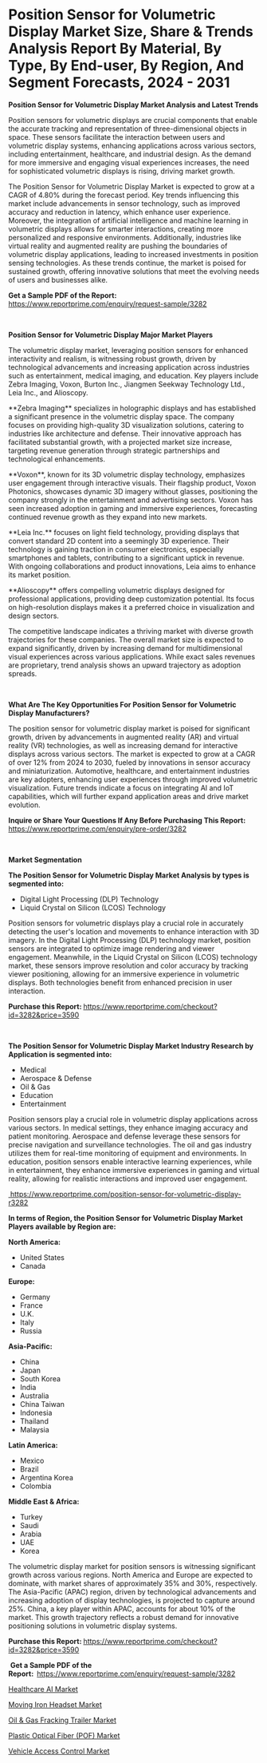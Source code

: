 <p><h1>Position Sensor for Volumetric Display Market Size, Share & Trends Analysis Report By Material, By Type, By End-user, By Region, And Segment Forecasts, 2024 - 2031</h1></p><p><strong>Position Sensor for Volumetric Display Market Analysis and Latest Trends</strong></p>
<p><p>Position sensors for volumetric displays are crucial components that enable the accurate tracking and representation of three-dimensional objects in space. These sensors facilitate the interaction between users and volumetric display systems, enhancing applications across various sectors, including entertainment, healthcare, and industrial design. As the demand for more immersive and engaging visual experiences increases, the need for sophisticated volumetric displays is rising, driving market growth.</p><p>The Position Sensor for Volumetric Display Market is expected to grow at a CAGR of 4.80% during the forecast period. Key trends influencing this market include advancements in sensor technology, such as improved accuracy and reduction in latency, which enhance user experience. Moreover, the integration of artificial intelligence and machine learning in volumetric displays allows for smarter interactions, creating more personalized and responsive environments. Additionally, industries like virtual reality and augmented reality are pushing the boundaries of volumetric display applications, leading to increased investments in position sensing technologies. As these trends continue, the market is poised for sustained growth, offering innovative solutions that meet the evolving needs of users and businesses alike.</p></p>
<p><strong>Get a Sample PDF of the Report:&nbsp;</strong> <a href="https://www.reportprime.com/enquiry/request-sample/3282">https://www.reportprime.com/enquiry/request-sample/3282</a></p>
<p>&nbsp;</p>
<p><strong>Position Sensor for Volumetric Display Major Market Players</strong></p>
<p><p>The volumetric display market, leveraging position sensors for enhanced interactivity and realism, is witnessing robust growth, driven by technological advancements and increasing application across industries such as entertainment, medical imaging, and education. Key players include Zebra Imaging, Voxon, Burton Inc., Jiangmen Seekway Technology Ltd., Leia Inc., and Alioscopy.</p><p>**Zebra Imaging** specializes in holographic displays and has established a significant presence in the volumetric display space. The company focuses on providing high-quality 3D visualization solutions, catering to industries like architecture and defense. Their innovative approach has facilitated substantial growth, with a projected market size increase, targeting revenue generation through strategic partnerships and technological enhancements.</p><p>**Voxon**, known for its 3D volumetric display technology, emphasizes user engagement through interactive visuals. Their flagship product, Voxon Photonics, showcases dynamic 3D imagery without glasses, positioning the company strongly in the entertainment and advertising sectors. Voxon has seen increased adoption in gaming and immersive experiences, forecasting continued revenue growth as they expand into new markets.</p><p>**Leia Inc.** focuses on light field technology, providing displays that convert standard 2D content into a seemingly 3D experience. Their technology is gaining traction in consumer electronics, especially smartphones and tablets, contributing to a significant uptick in revenue. With ongoing collaborations and product innovations, Leia aims to enhance its market position.</p><p>**Alioscopy** offers compelling volumetric displays designed for professional applications, providing deep customization potential. Its focus on high-resolution displays makes it a preferred choice in visualization and design sectors.</p><p>The competitive landscape indicates a thriving market with diverse growth trajectories for these companies. The overall market size is expected to expand significantly, driven by increasing demand for multidimensional visual experiences across various applications. While exact sales revenues are proprietary, trend analysis shows an upward trajectory as adoption spreads.</p></p>
<p>&nbsp;</p>
<p><strong>What Are The Key Opportunities For Position Sensor for Volumetric Display Manufacturers?</strong></p>
<p><p>The position sensor for volumetric display market is poised for significant growth, driven by advancements in augmented reality (AR) and virtual reality (VR) technologies, as well as increasing demand for interactive displays across various sectors. The market is expected to grow at a CAGR of over 12% from 2024 to 2030, fueled by innovations in sensor accuracy and miniaturization. Automotive, healthcare, and entertainment industries are key adopters, enhancing user experiences through improved volumetric visualization. Future trends indicate a focus on integrating AI and IoT capabilities, which will further expand application areas and drive market evolution.</p></p>
<p><strong>Inquire or Share Your Questions If Any Before Purchasing This Report:</strong> <a href="https://www.reportprime.com/enquiry/pre-order/3282">https://www.reportprime.com/enquiry/pre-order/3282</a></p>
<p>&nbsp;</p>
<p><strong>Market Segmentation</strong></p>
<p><strong>The Position Sensor for Volumetric Display Market Analysis by types is segmented into:</strong></p>
<p><ul><li>Digital Light Processing (DLP) Technology</li><li>Liquid Crystal on Silicon (LCOS) Technology</li></ul></p>
<p><p>Position sensors for volumetric displays play a crucial role in accurately detecting the user's location and movements to enhance interaction with 3D imagery. In the Digital Light Processing (DLP) technology market, position sensors are integrated to optimize image rendering and viewer engagement. Meanwhile, in the Liquid Crystal on Silicon (LCOS) technology market, these sensors improve resolution and color accuracy by tracking viewer positioning, allowing for an immersive experience in volumetric displays. Both technologies benefit from enhanced precision in user interaction.</p></p>
<p><strong>Purchase this Report:&nbsp;</strong><a href="https://www.reportprime.com/checkout?id=3282&price=3590">https://www.reportprime.com/checkout?id=3282&price=3590</a></p>
<p>&nbsp;</p>
<p><strong>The Position Sensor for Volumetric Display Market Industry Research by Application is segmented into:</strong></p>
<p><ul><li>Medical</li><li>Aerospace & Defense</li><li>Oil & Gas</li><li>Education</li><li>Entertainment</li></ul></p>
<p><p>Position sensors play a crucial role in volumetric display applications across various sectors. In medical settings, they enhance imaging accuracy and patient monitoring. Aerospace and defense leverage these sensors for precise navigation and surveillance technologies. The oil and gas industry utilizes them for real-time monitoring of equipment and environments. In education, position sensors enable interactive learning experiences, while in entertainment, they enhance immersive experiences in gaming and virtual reality, allowing for realistic interactions and improved user engagement.</p></p>
<p><a href="https://www.reportprime.com/position-sensor-for-volumetric-display-r3282">&nbsp;https://www.reportprime.com/position-sensor-for-volumetric-display-r3282</a></p>
<p><strong>In terms of Region, the Position Sensor for Volumetric Display Market Players available by Region are:</strong></p>
<p>
    <p> <strong> North America: </strong>
        <ul>
            <li>United States</li>
            <li>Canada</li>
        </ul>
        </p> 
    <p> <strong> Europe: </strong>
        <ul>
            <li>Germany</li>
            <li>France</li>
            <li>U.K.</li>
            <li>Italy</li>
            <li>Russia</li>
        </ul>
        </p> 
    <p> <strong> Asia-Pacific: </strong>
        <ul>
            <li>China</li>
            <li>Japan</li>
            <li>South Korea</li>
            <li>India</li>
            <li>Australia</li>
            <li>China Taiwan</li>
            <li>Indonesia</li>
            <li>Thailand</li>
            <li>Malaysia</li>
        </ul>
        </p> 
    <p> <strong> Latin America: </strong>
        <ul>
            <li>Mexico</li>
            <li>Brazil</li>
            <li>Argentina Korea</li>
            <li>Colombia</li>
        </ul>
        </p> 
    <p> <strong> Middle East & Africa: </strong>
        <ul>
            <li>Turkey</li>
            <li>Saudi</li>
            <li>Arabia</li>
            <li>UAE</li>
            <li>Korea</li>
        </ul>
    </p>
    </p>
<p><p>The volumetric display market for position sensors is witnessing significant growth across various regions. North America and Europe are expected to dominate, with market shares of approximately 35% and 30%, respectively. The Asia-Pacific (APAC) region, driven by technological advancements and increasing adoption of display technologies, is projected to capture around 25%. China, a key player within APAC, accounts for about 10% of the market. This growth trajectory reflects a robust demand for innovative positioning solutions in volumetric display systems.</p></p>
<p><strong>Purchase this Report: </strong><a href="https://www.reportprime.com/checkout?id=3282&price=3590">https://www.reportprime.com/checkout?id=3282&price=3590</a></p>
<p>&nbsp;<strong>Get a Sample PDF of the Report:&nbsp;&nbsp;</strong><a href="https://www.reportprime.com/enquiry/request-sample/3282">https://www.reportprime.com/enquiry/request-sample/3282</a></p>
<p><strong></strong></p>
<p><p><a href="https://www.linkedin.com/pulse/role-healthcare-ai-market-applications-diagnosticsrobotic-l4qce?trackingId=QgGZyeCwRLiyeyySHtA4UA%3D%3D">Healthcare AI Market</a></p><p><a href="https://github.com/LaurenShaw586/Market-Research-Report-List-1/blob/main/moving-iron-headset-market.md">Moving Iron Headset Market</a></p><p><a href="https://issuu.com/reportprime-2/docs/oil-gas-fracking-trailer-market-siz_59e027d3e955c0">Oil & Gas Fracking Trailer Market</a></p><p><a href="https://issuu.com/reportprime-2/docs/plastic-optical-fiber-pof-market-si_37e1a4db1ecabd">Plastic Optical Fiber (POF) Market</a></p><p><a href="https://www.linkedin.com/pulse/global-vehicle-access-control-market-focus-application-end-use-jwcqe?trackingId=DWOAwzfMRIKcz5YGQal91g%3D%3D">Vehicle Access Control Market</a></p></p>